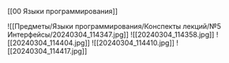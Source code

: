 [[00 Языки программирования]]

![[Предметы/Языки программирования/Конспекты лекций/№5 Интерфейсы/20240304_114347.jpg]]
![[20240304_114358.jpg]]
![[20240304_114404.jpg]]
![[20240304_114410.jpg]]
![[20240304_114417.jpg]]